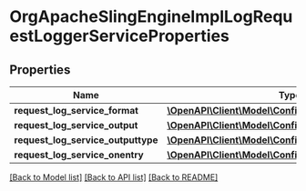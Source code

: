 # OrgApacheSlingEngineImplLogRequestLoggerServiceProperties

## Properties
Name | Type | Description | Notes
------------ | ------------- | ------------- | -------------
**request_log_service_format** | [**\OpenAPI\Client\Model\ConfigNodePropertyString**](ConfigNodePropertyString.md) |  | [optional] 
**request_log_service_output** | [**\OpenAPI\Client\Model\ConfigNodePropertyString**](ConfigNodePropertyString.md) |  | [optional] 
**request_log_service_outputtype** | [**\OpenAPI\Client\Model\ConfigNodePropertyDropDown**](ConfigNodePropertyDropDown.md) |  | [optional] 
**request_log_service_onentry** | [**\OpenAPI\Client\Model\ConfigNodePropertyBoolean**](ConfigNodePropertyBoolean.md) |  | [optional] 

[[Back to Model list]](../README.md#documentation-for-models) [[Back to API list]](../README.md#documentation-for-api-endpoints) [[Back to README]](../README.md)


